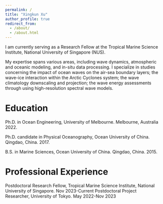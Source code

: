 ```yaml
---
permalink: /
title: "Xingkun Xu"
author_profile: true
redirect_from: 
  - /about/
  - /about.html
---
```


I am currently serving as a Research Fellow at the Tropical Marine Science Institute, National University of Singapore (NUS).

My expertise spans various areas, including wave dynamics, atmospheric and oceanic modeling, and in-situ data processing. I specialize in studies concerning the impact of ocean waves on the air-sea boundary layers; the wave-ice interaction within the Arctic Cyclones system; the wave climatology downscaling and projection; the wave energy assessments through using high-resolution spectral wave models.

Education
======
Ph.D. in Ocean Engineering, University of Melbourne. Melbourne, Australia 2022.

Ph.D. candidate in Physical Oceanography, Ocean University of China. Qingdao, China. 2017.

B.S. in Marine Sciences, Ocean University of China. Qingdao, China. 2015.

Professional Experience
======
Postdoctoral Research Fellow, Tropical Marine Science Institute, National University of Singapore. Nov 2023-Current
Postdoctoral Project Researcher, University of Tokyo. May 2022-Nov 2023



